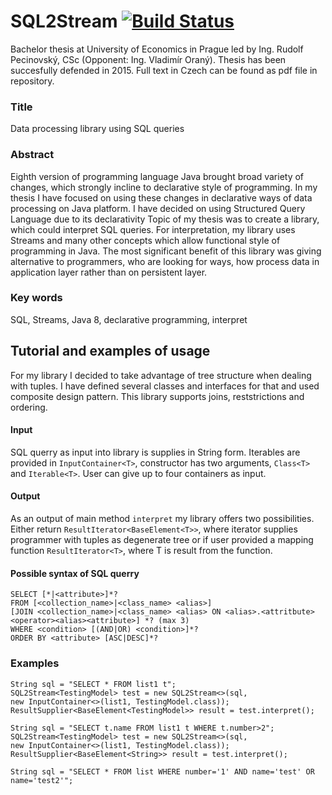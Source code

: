 # SQL2Stream [![Build Status](https://travis-ci.org/jansyk13/SQL2Stream.svg?branch=master)](https://travis-ci.org/jansyk13/SQL2Stream)

Bachelor thesis at University of Economics in Prague led by Ing. Rudolf Pecinovský, CSc (Opponent: Ing. Vladimír Oraný). Thesis has been succesfully defended in 2015. Full text in Czech can be found as pdf file in repository.

### Title
Data processing library using SQL queries
### Abstract
Eighth version of programming language Java brought broad variety of changes, which strongly incline to declarative style of programming. In my thesis I have focused on using these changes in declarative ways of data processing on Java platform. I have decided on using Structured Query Language due to its declarativity Topic of my thesis was to create a library, which could interpret SQL queries. For interpretation, my library uses Streams and many other concepts which allow functional style of programming in Java. The most significant benefit of this library was giving alternative to programmers, who are looking for ways, how process data in application layer rather than on persistent layer.
### Key words
SQL, Streams, Java 8, declarative programming, interpret

## Tutorial and examples of usage
For my library I decided to take advantage of tree structure when dealing with tuples. I have defined several classes and interfaces for that and used composite design pattern. This library supports joins, reststrictions and ordering.

#### Input
SQL querry as input into library is supplies in String form. Iterables are provided in `InputContainer<T>`, constructor has two arguments, `Class<T>` and `Iterable<T>`. User can give up to four containers as input.

#### Output
As an output of main method `interpret` my library offers two possibilities. Either return `ResultIterator<BaseElement<T>>`, where iterator supplies programmer with tuples as degenerate tree or if user provided a mapping function `ResultIterator<T>`, where T is result from the function.

#### Possible syntax of SQL querry
```
SELECT [*|<attribute>]*?
FROM [<collection_name>|<class_name> <alias>] 
[JOIN <collection_name>|<class_name> <alias> ON <alias>.<attritbute><operator><alias><attribute>] *? (max 3)
WHERE <condition> [(AND|OR) <condition>]*?
ORDER BY <attribute> [ASC|DESC]*?
```

### Examples
```
String sql = "SELECT * FROM list1 t";
SQL2Stream<TestingModel> test = new SQL2Stream<>(sql,
new InputContainer<>(list1, TestingModel.class));
ResultSupplier<BaseElement<TestingModel>> result = test.interpret();

String sql = "SELECT t.name FROM list1 t WHERE t.number>2";
SQL2Stream<TestingModel> test = new SQL2Stream<>(sql,
new InputContainer<>(list1, TestingModel.class));
ResultSupplier<BaseElement<String>> result = test.interpret();

String sql = "SELECT * FROM list WHERE number='1' AND name='test' OR
name='test2'";
```
